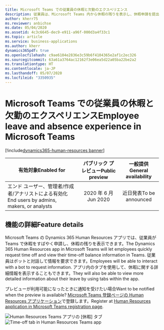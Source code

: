 ```yaml
---
title: Microsoft Teams での従業員の休暇と欠勤のエクスペリエンス
description: 従業員は、Microsoft Teams 内から休暇の残りを表示し、休暇申請を提出できます。
author: kherr75
ms.reviewer: anbichse
ms.date: 05/04/2020
ms.assetid: 4c3c6645-dec9-e911-a96f-000d3a4f33c1
ms.topic: article
ms.service: business-applications
ms.author: kherr
dynamics365pdf: true
ms.openlocfilehash: c9ae6104e2836e3c59b6f4104365e2af1c2ec326
ms.sourcegitcommit: 63a61a3764ac12162f3e06ea5d22a05ba22be2a2
ms.translationtype: HT
ms.contentlocale: ja-JP
ms.lasthandoff: 05/07/2020
ms.locfileid: "3350935"
---
```

# <a name="employee-leave-and-absence-experience-in-microsoft-teams"></a><span data-ttu-id="ca0e3-103">Microsoft Teams での従業員の休暇と欠勤のエクスペリエンス</span><span class="sxs-lookup"><span data-stu-id="ca0e3-103">Employee leave and absence experience in Microsoft Teams</span></span>
[!include[dynamics365-human-resources banner](../includes/dynamics365-human-resources.md)]

| <span data-ttu-id="ca0e3-104">有効対象</span><span class="sxs-lookup"><span data-stu-id="ca0e3-104">Enabled for</span></span>    |  <span data-ttu-id="ca0e3-105">パブリック プレビュー</span><span class="sxs-lookup"><span data-stu-id="ca0e3-105">Public preview</span></span> | <span data-ttu-id="ca0e3-106">一般提供</span><span class="sxs-lookup"><span data-stu-id="ca0e3-106">General availability</span></span> | 
| ---------- | :----------: |:----------: |
|<span data-ttu-id="ca0e3-107">エンド ユーザー、管理者/作成者/アナリストによる有効化</span><span class="sxs-lookup"><span data-stu-id="ca0e3-107">End users by admins, makers, or analysts</span></span>|<span data-ttu-id="ca0e3-108">2020 年 6 月</span><span class="sxs-lookup"><span data-stu-id="ca0e3-108">Jun 2020</span></span>| <span data-ttu-id="ca0e3-109">近日発表</span><span class="sxs-lookup"><span data-stu-id="ca0e3-109">To be announced</span></span>|






## <a name="feature-details"></a><span data-ttu-id="ca0e3-110">機能の詳細</span><span class="sxs-lookup"><span data-stu-id="ca0e3-110">Feature details</span></span>
<!--feature detail start -->
<span data-ttu-id="ca0e3-111">Microsoft Teams の Dynamics 365 Human Resources アプリでは、従業員が Teams で休暇をすばやく申請し、休暇の残りを表示できます。</span><span class="sxs-lookup"><span data-stu-id="ca0e3-111">The Dynamics 365 Human Resources app in Microsoft Teams will let employees quickly request time off and view their time-off balance information in Teams.</span></span> <span data-ttu-id="ca0e3-112">従業員はボットと対話して情報を要求できます。</span><span class="sxs-lookup"><span data-stu-id="ca0e3-112">Employees will be able to interact with a bot to request information.</span></span> <span data-ttu-id="ca0e3-113">アプリ内のタブを使用して、休暇に関する詳細情報を表示することもできます。</span><span class="sxs-lookup"><span data-stu-id="ca0e3-113">They will also be able to view more detailed information about their leave by using tabs within the app.</span></span> 

<span data-ttu-id="ca0e3-114">プレビューが利用可能になったときに通知を受けたい場合</span><span class="sxs-lookup"><span data-stu-id="ca0e3-114">Want to be notified when the preview is available?</span></span> <span data-ttu-id="ca0e3-115">[Microsoft Teams 登録ページの Human Resources アプリケーション](https://aka.ms/d365hrteams)で登録します。</span><span class="sxs-lookup"><span data-stu-id="ca0e3-115">Register at [Human Resources application in Microsoft Teams registration page](https://aka.ms/d365hrteams).</span></span>
<!--feature detail end -->

<span data-ttu-id="ca0e3-116">![Human Resources Teams アプリの [休暇] タブ](media/hr-teams-leave-app-timeoff-tab.png "Human Resources Teams アプリの [休暇] タブ")</span><span class="sxs-lookup"><span data-stu-id="ca0e3-116">![Time-off tab in Human Resources Teams app](media/hr-teams-leave-app-timeoff-tab.png "Time-off tab in Human Resources Teams app")</span></span>
<!-- Picture 1 -->








